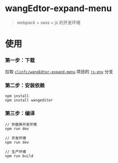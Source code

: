 # wangEdtor-expand-menu

> webpack + sass + js 的开发环境

# 使用

### 第一步：下载

拉取 [`clinfc/wangEdtor-expand-menu`](https://github.com/clinfc/wangEdtor-expand-menu) 项目的 [`js-env`](https://github.com/clinfc/wangEdtor-expand-menu/tree/js-env) 分支

### 第二步：安装依赖

```
npm install
npm install wangeditor
```

### 第三步：编译

```
// 热替换开发环境
npm run dev

// 开发环境
npm run dev

// 生产环境
npm run build
```
